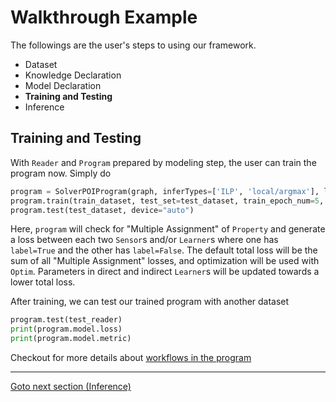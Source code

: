 # Walkthrough Example

The followings are the user's steps to using our framework.

- Dataset
- Knowledge Declaration
- Model Declaration
- **Training and Testing**
- Inference


## Training and Testing

With `Reader` and `Program` prepared by modeling step, the user can train the program now.
Simply do 

```python
program = SolverPOIProgram(graph, inferTypes=['ILP', 'local/argmax'], loss=MacroAverageTracker(NBCrossEntropyLoss()), metric={'ILP':PRF1Tracker(DatanodeCMMetric()),'argmax':PRF1Tracker(DatanodeCMMetric('local/argmax'))})
program.train(train_dataset, test_set=test_dataset, train_epoch_num=5, Optim=torch.optim.Adam, device='auto')
program.test(test_dataset, device="auto")
```

Here, `program` will check for "Multiple Assignment" of `Property` and generate a loss between each two `Sensor`s and/or `Learner`s where one has `label=True` and the other has `label=False`. The default total loss will be the sum of all "Multiple Assignment" losses, and optimization will be used with `Optim`. Parameters in direct and indirect `Learner`s will be updated towards a lower total loss.

After training, we can test our trained program with another dataset

```python
program.test(test_reader)
print(program.model.loss)  
print(program.model.metric)  
```

Checkout for more details about [workflows in the program](../../Main%20Components/Workflow%20%28Training%29.md)

____
[Goto next section (Inference)](Inference.md)


